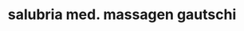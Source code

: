 ---
title: "salubria med. massagen gautschi"
url: /turgi/salubria-med-massagen-gautschi/
shop: Massage
---